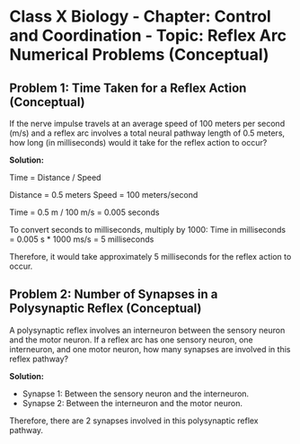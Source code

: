 # Class X Biology - Chapter: Control and Coordination - Topic: Reflex Arc Numerical Problems (Conceptual)

## Problem 1: Time Taken for a Reflex Action (Conceptual)

If the nerve impulse travels at an average speed of 100 meters per second (m/s) and a reflex arc involves a total neural pathway length of 0.5 meters, how long (in milliseconds) would it take for the reflex action to occur?

**Solution:**

Time = Distance / Speed

Distance = 0.5 meters
Speed = 100 meters/second

Time = 0.5 m / 100 m/s = 0.005 seconds

To convert seconds to milliseconds, multiply by 1000:
Time in milliseconds = 0.005 s * 1000 ms/s = 5 milliseconds

Therefore, it would take approximately 5 milliseconds for the reflex action to occur.

## Problem 2: Number of Synapses in a Polysynaptic Reflex (Conceptual)

A polysynaptic reflex involves an interneuron between the sensory neuron and the motor neuron. If a reflex arc has one sensory neuron, one interneuron, and one motor neuron, how many synapses are involved in this reflex pathway?

**Solution:**

*   Synapse 1: Between the sensory neuron and the interneuron.
*   Synapse 2: Between the interneuron and the motor neuron.

Therefore, there are 2 synapses involved in this polysynaptic reflex pathway.